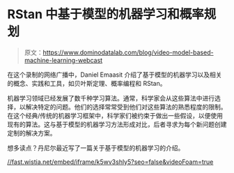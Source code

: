 # RStan 中基于模型的机器学习和概率规划

> 原文：<https://www.dominodatalab.com/blog/video-model-based-machine-learning-webcast>

在这个录制的网络广播中，Daniel Emaasit 介绍了基于模型的机器学习以及相关的概念、实践和工具，如贝叶斯定理、概率编程和 RStan。

机器学习领域已经发展了数千种学习算法。通常，科学家会从这些算法中进行选择，以解决特定的问题。他们的选择常常受到他们对这些算法的熟悉程度的限制。在这个经典/传统的机器学习框架中，科学家们被约束于做出一些假设，以便使用现有的算法。这与基于模型的机器学习方法形成对比，后者寻求为每个新问题创建定制的解决方案。

想多读点？丹尼尔最近写了一篇关于基于模型的机器学习的介绍。

[//fast.wistia.net/embed/iframe/k5wv3shly5?seo=false&videoFoam=true](//fast.wistia.net/embed/iframe/k5wv3shly5?seo=false&videoFoam=true)